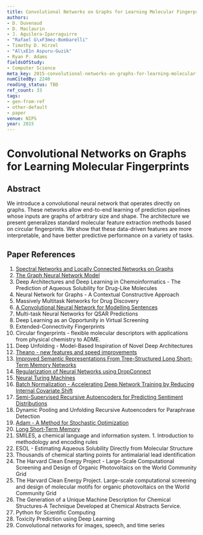 ```yaml
---
title: Convolutional Networks on Graphs for Learning Molecular Fingerprints
authors:
- D. Duvenaud
- D. Maclaurin
- J. Aguilera-Iparraguirre
- "Rafael G\xF3mez-Bombarelli"
- Timothy D. Hirzel
- "Al\xE1n Aspuru-Guzik"
- Ryan P. Adams
fieldsOfStudy:
- Computer Science
meta_key: 2015-convolutional-networks-on-graphs-for-learning-molecular-fingerprints
numCitedBy: 2240
reading_status: TBD
ref_count: 33
tags:
- gen-from-ref
- other-default
- paper
venue: NIPS
year: 2015
---
```


# Convolutional Networks on Graphs for Learning Molecular Fingerprints

## Abstract

We introduce a convolutional neural network that operates directly on graphs. These networks allow end-to-end learning of prediction pipelines whose inputs are graphs of arbitrary size and shape. The architecture we present generalizes standard molecular feature extraction methods based on circular fingerprints. We show that these data-driven features are more interpretable, and have better predictive performance on a variety of tasks.

## Paper References

1. [Spectral Networks and Locally Connected Networks on Graphs](2014-spectral-networks-and-locally-connected-networks-on-graphs)
2. [The Graph Neural Network Model](2009-the-graph-neural-network-model)
3. Deep Architectures and Deep Learning in Chemoinformatics - The Prediction of Aqueous Solubility for Drug-Like Molecules
4. Neural Network for Graphs - A Contextual Constructive Approach
5. Massively Multitask Networks for Drug Discovery
6. [A Convolutional Neural Network for Modelling Sentences](2014-a-convolutional-neural-network-for-modelling-sentences)
7. Multi-task Neural Networks for QSAR Predictions
8. Deep Learning as an Opportunity in Virtual Screening
9. Extended-Connectivity Fingerprints
10. Circular fingerprints - flexible molecular descriptors with applications from physical chemistry to ADME.
11. Deep Unfolding - Model-Based Inspiration of Novel Deep Architectures
12. [Theano - new features and speed improvements](2012-theano-new-features-and-speed-improvements)
13. [Improved Semantic Representations From Tree-Structured Long Short-Term Memory Networks](2015-improved-semantic-representations-from-tree-structured-long-short-term-memory-networks)
14. [Regularization of Neural Networks using DropConnect](2013-regularization-of-neural-networks-using-dropconnect)
15. [Neural Turing Machines](2014-neural-turing-machines)
16. [Batch Normalization - Accelerating Deep Network Training by Reducing Internal Covariate Shift](2015-batch-normalization-accelerating-deep-network-training-by-reducing-internal-covariate-shift)
17. [Semi-Supervised Recursive Autoencoders for Predicting Sentiment Distributions](2011-semi-supervised-recursive-autoencoders-for-predicting-sentiment-distributions)
18. Dynamic Pooling and Unfolding Recursive Autoencoders for Paraphrase Detection
19. [Adam - A Method for Stochastic Optimization](2015-adam-a-method-for-stochastic-optimization)
20. [Long Short-Term Memory](1997-long-short-term-memory)
21. SMILES, a chemical language and information system. 1. Introduction to methodology and encoding rules
22. ESOL - Estimating Aqueous Solubility Directly from Molecular Structure
23. Thousands of chemical starting points for antimalarial lead identification
24. The Harvard Clean Energy Project - Large-Scale Computational Screening and Design of Organic Photovoltaics on the World Community Grid
25. The Harvard Clean Energy Project. Large-scale computational screening and design of molecular motifs for organic photovoltaics on the World Community Grid
26. The Generation of a Unique Machine Description for Chemical Structures-A Technique Developed at Chemical Abstracts Service.
27. Python for Scientific Computing
28. Toxicity Prediction using Deep Learning
29. Convolutional networks for images, speech, and time series
